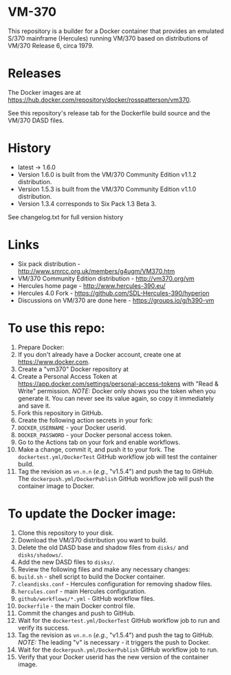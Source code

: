 # VM-370
This repository is a builder for a Docker container that provides an emulated S/370 mainframe (Hercules) running VM/370 based on distributions of VM/370 Release 6, circa 1979.

# Releases
The Docker images are at https://hub.docker.com/repository/docker/rosspatterson/vm370.

See this repository's release tab for the Dockerfile build source and the VM/370 DASD files.

# History
- latest -> 1.6.0
- Version 1.6.0 is built from the VM/370 Community Edition v1.1.2 distribution.
- Version 1.5.3 is built from the VM/370 Community Edition v1.1.0 distribution.
- Version 1.3.4 corresponds to Six Pack 1.3 Beta 3.

See changelog.txt for full version history

# Links
- Six pack distribution - http://www.smrcc.org.uk/members/g4ugm/VM370.htm
- VM/370 Community Edition distribution - http://vm370.org/vm
- Hercules home page - http://www.hercules-390.eu/
- Hercules 4.0 Fork - https://github.com/SDL-Hercules-390/hyperion
- Discussions on VM/370 are done here - https://groups.io/g/h390-vm

# To use this repo:
1. Prepare Docker:
  1. If you don't already have a Docker account, create one at https://www.docker.com.
  1. Create a "vm370" Docker repository at 
  1. Create a Personal Access Token at https://app.docker.com/settings/personal-access-tokens with "Read & Write" permission.  *NOTE:* Docker only shows you the token when you generate it.  You can never see its value again, so copy it immediately and save it.
1. Fork this repository in GitHub.
1. Create the following action secrets in your fork:
  1. `DOCKER_USERNAME` - your Docker userid.
  1. `DOCKER_PASSWORD` - your Docker personal access token.
1. Go to the Actions tab on your fork and enable workflows.
1. Make a change, commit it, and push it to your fork.  The `dockertest.yml/DockerTest` GitHub workflow job will test the container build.
1. Tag the revision as `vn.n.n` (_e.g._, "v1.5.4") and push the tag to GitHub.  The `dockerpush.yml/DockerPublish` GitHub workflow job will push the container image to Docker.

# To update the Docker image:

1. Clone this repository to your disk.
1. Download the VM/370 distribution you want to build.
1. Delete the old DASD base and shadow files from `disks/` and `disks/shadows/`.
1. Add the new DASD files to `disks/`.
1. Review the following files and make any necessary changes:
  1. `build.sh` - shell script to build the Docker container.
  1. `cleandisks.conf` - Hercules configuration for removing shadow files.
  1. `hercules.conf` - main Hercules configuration. 
  1. `github/workflows/*.yml` - GitHub workflow files.
  1. `Dockerfile` - the main Docker control file.
1. Commit the changes and push to GitHub.
1. Wait for the `dockertest.yml/DockerTest` GitHub workflow job to run and verify its success.
1. Tag the revision as `vn.n.n` (_e.g._, "v1.5.4") and push the tag to GitHub.  *NOTE:* The leading "v" is necessary - it triggers the push to Docker.
1. Wait for the `dockerpush.yml/DockerPublish` GitHub workflow job to run.
1. Verify that your Docker userid has the new version of the container image.
